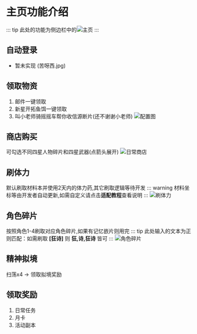 # 主页功能介绍
::: tip
此处的功能为侧边栏中的![主页](/homepage.png)
:::
## 自动登录
- 暂未实现 (苦呀西.jpg)
## 领取物资
1. 邮件一键领取
2. 新星开拓鱼饵一键领取
3. 叫小老师骑摇摇车帮你收信源断片(还不谢谢小老师)
![配置图](/supplies.png)
## 商店购买
可勾选不同四星人物碎片和四星武器(点箭头展开)
![日常商店](/buy.png)
## 刷体力
默认刷取材料本并使用2天内的体力药,其它刷取逻辑等待开发
::: warning
材料坐标等由开发者自动更新,如需自定义请点击**适配教程**查看说明
:::
![刷体力](/power.png)
## 角色碎片
按照角色1-4刷取对应角色碎片,如果有记忆嵌片则用完
::: tip
此处输入的文本为正则匹配：如需刷取 **[狂诗]** 则 **狂,诗,狂诗** 皆可
:::
![角色碎片](/pieces.png)
## 精神拟境
扫荡x4 -> 领取拟境奖励
## 领取奖励
1. 日常任务
2. 月卡
3. 活动副本